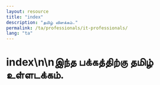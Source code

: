 ```yaml
---
layout: resource
title: "index"
description: "தமிழ் விளக்கம்."
permalink: /ta/professionals/it-professionals/
lang: "ta"
---
```


# index\n\nஇந்த பக்கத்திற்கு தமிழ் உள்ளடக்கம்.
